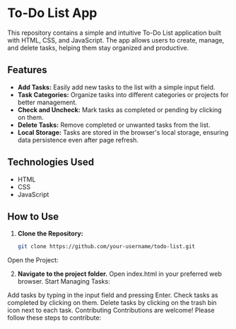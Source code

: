 # To-Do List App

This repository contains a simple and intuitive To-Do List application built with HTML, CSS, and JavaScript. The app allows users to create, manage, and delete tasks, helping them stay organized and productive.

## Features

- **Add Tasks:** Easily add new tasks to the list with a simple input field.
- **Task Categories:** Organize tasks into different categories or projects for better management.
- **Check and Uncheck:** Mark tasks as completed or pending by clicking on them.
- **Delete Tasks:** Remove completed or unwanted tasks from the list.
- **Local Storage:** Tasks are stored in the browser's local storage, ensuring data persistence even after page refresh.

## Technologies Used

- HTML
- CSS
- JavaScript

## How to Use

1. **Clone the Repository:**

   ```bash
   git clone https://github.com/your-username/todo-list.git
Open the Project:

 2. **Navigate to the project folder.**
Open index.html in your preferred web browser.
Start Managing Tasks:

Add tasks by typing in the input field and pressing Enter.
Check tasks as completed by clicking on them.
Delete tasks by clicking on the trash bin icon next to each task.
Contributing
Contributions are welcome! Please follow these steps to contribute:
